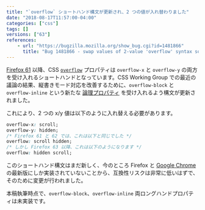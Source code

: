 ```yaml
---
title: "`overflow` ショートハンド構文が更新され、2 つの値が入れ替わりました"
date: "2018-08-17T11:57:00-04:00"
categories: ["css"]
tags: []
versions: ["63"]
references:
    - url: "https://bugzilla.mozilla.org/show_bug.cgi?id=1481866"
      title: "Bug 1481866 - swap values of 2-value 'overflow' syntax so block is first and inline is second"
---
```

[Firefox 61](https://bugzilla.mozilla.org/show_bug.cgi?id=1453148) 以降、CSS [`overflow`](https://developer.mozilla.org/docs/Web/CSS/overflow) プロパティは `overflow-x` と `overflow-y` の両方を受け入れるショートハンドとなっています。CSS Working Group での最近の議論の結果、縦書きモード対応を改善するために、`overflow-block` と `overflow-inline` という新たな [論理プロパティ](https://developer.mozilla.org/docs/Web/CSS/CSS_Logical_Properties) を受け入れるよう構文が更新されました。

これにより、2 つの x/y 値は以下のように入れ替える必要があります。

```css
overflow-x: scroll;
overflow-y: hidden;
/* Firefox 61 と 62 では、これは以下と同じでした */
overflow: scroll hidden;
/* しかし Firefox 63 以降、これは以下のようになります */
overflow: hidden scroll;
```

このショートハンド構文はまだ新しく、今のところ Firefox と [Google Chrome](https://www.chromestatus.com/feature/5090725653905408) の最新版にしか実装されていないことから、互換性リスクは非常に低いはずで、そのために変更が行われました。

本稿執筆時点で、`overflow-block`、`overflow-inline` 両ロングハンドプロパティは未実装です。
